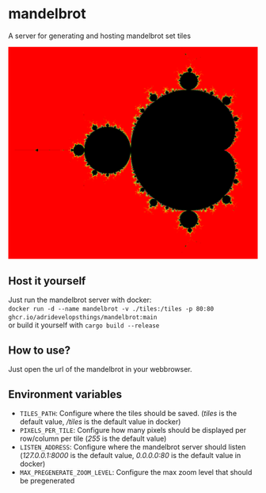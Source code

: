 # mandelbrot
A server for generating and hosting mandelbrot set tiles

![a picture of the mandelbrot set](screenshots/screenshot.png)

## Host it yourself
Just run the mandelbrot server with docker:  
```docker run -d --name mandelbrot -v ./tiles:/tiles -p 80:80 ghcr.io/adridevelopsthings/mandelbrot:main```  
or build it yourself with ``cargo build --release``

## How to use?
Just open the url of the mandelbrot in your webbrowser.

## Environment variables
- `TILES_PATH`: Configure where the tiles should be saved. (*tiles* is the default value, */tiles* is the default value in docker)
- `PIXELS_PER_TILE`: Configure how many pixels should be displayed per row/column per tile (*255* is the default value)
- `LISTEN_ADDRESS`: Configure where the mandelbrot server should listen (*127.0.0.1:8000* is the default value, *0.0.0.0:80* is the default value in docker)
- `MAX_PREGENERATE_ZOOM_LEVEL`: Configure the max zoom level that should be pregenerated
